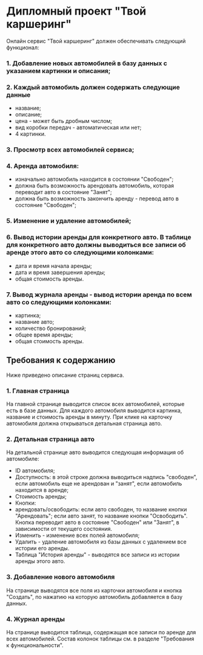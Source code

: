 # Дипломный проект "Твой каршеринг"
Онлайн сервис "Твой каршеринг" должен обеспечивать следующий функционал:
### 1. Добавление новых автомобилей в базу данных с указанием картинки и описания;
### 2. Каждый автомобиль должен содержать следующие данные
  * название;
  * описание;
  * цена - может быть дробным числом;
  * вид коробки передач - автоматическая или нет;
  * 4 картинки.
### 3. Просмотр всех автомобилей сервиса;
### 4. Аренда автомобиля:
  * изначально автомобиль находится в состоянии "Свободен";
  * должна быть возможность арендовать автомобиль, которая переводит авто в состояние "Занят";
  * должна быть возможность закончить аренду - перевод авто в состояние "Свободен";
### 5. Изменение и удаление автомобилей;
### 6. Вывод истории аренды для конкретного авто. В таблице для конкретного авто должны выводиться все записи об аренде этого авто со следующими колонками:
  * дата и время начала аренды;
  * дата и время завершения аренды;
  * общая стоимость аренды.
### 7. Вывод журнала аренды - вывод истории аренда по всем авто со следующими колонками:
  * картинка;
  * название авто;
  * количество бронирований;
  * общее время аренды;
  * общая стоимость аренды.

## Требования к содержанию
Ниже приведено описание страниц сервиса.

### 1. Главная страница
На главной странице выводится список всех автомобилей, которые есть в базе данных. Для каждого автомобиля выводится картинка, название и стоимость аренды в минуту. При клике на карточку автомобиля должна открываться детальная страница авто.
### 2. Детальная страница авто
На детальной странице авто выводится следующая информация об автомобиле:
* ID автомобиля;
* Доступность: в этой строке должна выводиться надпись "свободен", если автомобиль еще не арендован и "занят", если автомобиль находится в аренде;
* Стоимость аренды;
* Кнопки:
 * арендовать/освободить: если авто свободен, то название кнопки "Арендовать"; если авто занят, то название кнопки "Освободить". Кнопка переводит авто в состояние "Свободен" или "Занят", в зависимости от текущего состояния.
 * Изменить - изменение всех полей автомобиля;
 * Удалить - удаление автомобиля из базы данных с удалением все истории его аренды.
 * Таблица "История аренды" - выводятся все записи из истории аренды этого авто.
### 3. Добавление нового автомобиля
На странице выводятся все поля из карточки автомобиля и кнопка "Создать", по нажатию на которую автомобиль добавляется в базу данных.
### 4. Журнал аренды
На странице выводится таблица, содержащая все записи по аренде для всех автомобилей. Состав колонок таблицы см. в разделе "Требования к функциональности".
